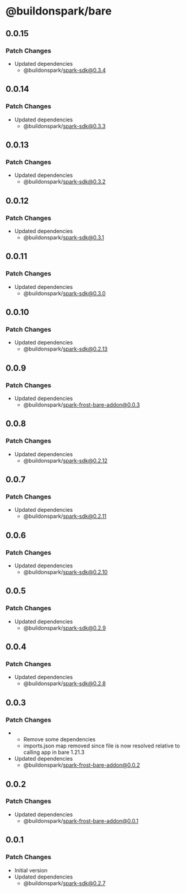 # @buildonspark/bare

## 0.0.15

### Patch Changes

- Updated dependencies
  - @buildonspark/spark-sdk@0.3.4

## 0.0.14

### Patch Changes

- Updated dependencies
  - @buildonspark/spark-sdk@0.3.3

## 0.0.13

### Patch Changes

- Updated dependencies
  - @buildonspark/spark-sdk@0.3.2

## 0.0.12

### Patch Changes

- Updated dependencies
  - @buildonspark/spark-sdk@0.3.1

## 0.0.11

### Patch Changes

- Updated dependencies
  - @buildonspark/spark-sdk@0.3.0

## 0.0.10

### Patch Changes

- Updated dependencies
  - @buildonspark/spark-sdk@0.2.13

## 0.0.9

### Patch Changes

- Updated dependencies
  - @buildonspark/spark-frost-bare-addon@0.0.3

## 0.0.8

### Patch Changes

- Updated dependencies
  - @buildonspark/spark-sdk@0.2.12

## 0.0.7

### Patch Changes

- Updated dependencies
  - @buildonspark/spark-sdk@0.2.11

## 0.0.6

### Patch Changes

- Updated dependencies
  - @buildonspark/spark-sdk@0.2.10

## 0.0.5

### Patch Changes

- Updated dependencies
  - @buildonspark/spark-sdk@0.2.9

## 0.0.4

### Patch Changes

- Updated dependencies
  - @buildonspark/spark-sdk@0.2.8

## 0.0.3

### Patch Changes

- - Remove some dependencies
  - imports.json map removed since file is now resolved relative to calling app in bare 1.21.3
- Updated dependencies
  - @buildonspark/spark-frost-bare-addon@0.0.2

## 0.0.2

### Patch Changes

- Updated dependencies
  - @buildonspark/spark-frost-bare-addon@0.0.1

## 0.0.1

### Patch Changes

- Initial version
- Updated dependencies
  - @buildonspark/spark-sdk@0.2.7
